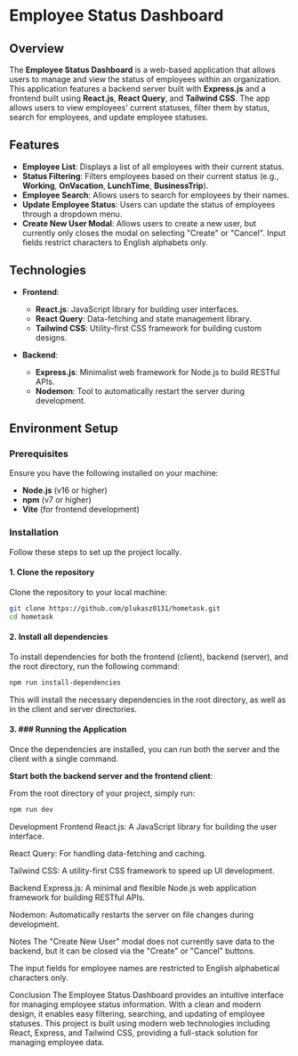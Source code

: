 # Employee Status Dashboard

## Overview

The **Employee Status Dashboard** is a web-based application that allows users to manage and view the status of employees within an organization. This application features a backend server built with **Express.js** and a frontend built using **React.js**, **React Query**, and **Tailwind CSS**. The app allows users to view employees' current statuses, filter them by status, search for employees, and update employee statuses.

## Features

- **Employee List**: Displays a list of all employees with their current status.
- **Status Filtering**: Filters employees based on their current status (e.g., **Working**, **OnVacation**, **LunchTime**, **BusinessTrip**).
- **Employee Search**: Allows users to search for employees by their names.
- **Update Employee Status**: Users can update the status of employees through a dropdown menu.
- **Create New User Modal**: Allows users to create a new user, but currently only closes the modal on selecting "Create" or "Cancel". Input fields restrict characters to English alphabets only.

## Technologies

- **Frontend**:
  - **React.js**: JavaScript library for building user interfaces.
  - **React Query**: Data-fetching and state management library.
  - **Tailwind CSS**: Utility-first CSS framework for building custom designs.

- **Backend**:
  - **Express.js**: Minimalist web framework for Node.js to build RESTful APIs.
  - **Nodemon**: Tool to automatically restart the server during development.

## Environment Setup

### Prerequisites

Ensure you have the following installed on your machine:

- **Node.js** (v16 or higher)
- **npm** (v7 or higher)
- **Vite** (for frontend development)

### Installation

Follow these steps to set up the project locally.

#### 1. Clone the repository

Clone the repository to your local machine:

```bash
git clone https://github.com/plukasz0131/hometask.git
cd hometask
```

#### 2. Install all dependencies
To install dependencies for both the frontend (client), backend (server), and the root directory, run the following command:

```bash
npm run install-dependencies
```

This will install the necessary dependencies in the root directory, as well as in the client and server directories.

#### 3. ### Running the Application

Once the dependencies are installed, you can run both the server and the client with a single command.

**Start both the backend server and the frontend client**:

  From the root directory of your project, simply run:

  ```bash
  npm run dev
  ```

Development
Frontend
React.js: A JavaScript library for building the user interface.

React Query: For handling data-fetching and caching.

Tailwind CSS: A utility-first CSS framework to speed up UI development.

Backend
Express.js: A minimal and flexible Node.js web application framework for building RESTful APIs.

Nodemon: Automatically restarts the server on file changes during development.

Notes
The "Create New User" modal does not currently save data to the backend, but it can be closed via the "Create" or "Cancel" buttons.

The input fields for employee names are restricted to English alphabetical characters only.

Conclusion
The Employee Status Dashboard provides an intuitive interface for managing employee status information. With a clean and modern design, it enables easy filtering, searching, and updating of employee statuses. This project is built using modern web technologies including React, Express, and Tailwind CSS, providing a full-stack solution for managing employee data.